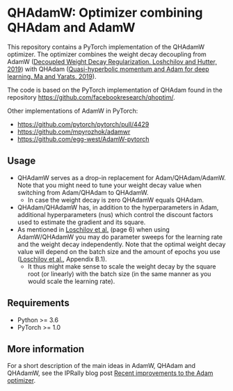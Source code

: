 # QHAdamW: Optimizer combining QHAdam and AdamW

This repository contains a PyTorch implementation of the QHAdamW optimizer. The optimizer combines the weight decay decoupling from AdamW ([Decoupled Weight Decay Regularization. Loshchilov and Hutter, 2019](https://arxiv.org/abs/1711.05101)) with QHAdam ([Quasi-hyperbolic momentum and Adam for deep learning. Ma and Yarats, 2019](https://arxiv.org/abs/1810.06801)).

The code is based on the PyTorch implementation of QHAdam found in the repository https://github.com/facebookresearch/qhoptim/.

Other implementations of AdamW in PyTorch:
* https://github.com/pytorch/pytorch/pull/4429
* https://github.com/mpyrozhok/adamwr
* https://github.com/egg-west/AdamW-pytorch

## Usage

* QHAdamW serves as a drop-in replacement for Adam/QHAdam/AdamW. Note that you might need to tune your weight decay value when switching from Adam/QHAdam to QHAdamW. 
    * In case the weight decay is zero QHAdamW equals QHAdam. 
* QHAdam/QHAdamW has, in addition to the hyperparameters in Adam, additional hyperparameters (nus) which control the discount factors used to estimate the gradient and its square.
* As mentioned in [Loschilov et al.](https://arxiv.org/abs/1711.05101) (page 6) when using AdamW/QHAdamW you may do parameter sweeps for the learning rate and the weight decay independently. Note that the optimal weight decay value will depend on the batch size and the amount of epochs you use ([Loschilov et al.](https://arxiv.org/abs/1711.05101), Appendix B.1). 
    * It thus might make sense to scale the weight decay by the square root (or linearly) with the batch size (in the same manner as you would scale the learning rate).

## Requirements

* Python >= 3.6
* PyTorch >= 1.0

## More information

For a short description of the main ideas in AdamW, QHAdam and QHAdamW, see the IPRally blog post [Recent improvements to the Adam optimizer](https://www.iprally.com/news/recent-improvements-to-the-adam-optimizer).
